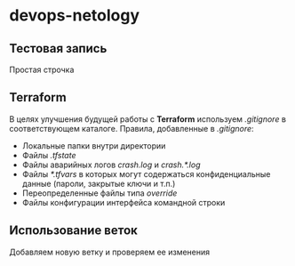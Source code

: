 # devops-netology  

## Тестовая запись  
Простая строчка  


## Terraform  

В целях улучшения будущей работы с **Terraform** используем *.gitignore* в соответствующем каталоге.
Правила, добавленные в *.gitignore*:  
*  Локальные папки внутри директории
*  Файлы *.tfstate*
*  Файлы аварийных логов  _crash.log_ и _crash.\*.log_
*  Файлы _\*.tfvars_ в которых могут содержаться конфиденциальные данные (пароли, закрытые ключи и т.п.)
*  Переопределенные файлы типа *override*
*  Файлы конфигурации интерфейса командной строки

## Использование веток

Добавляем новую ветку и проверяем ее изменения  

